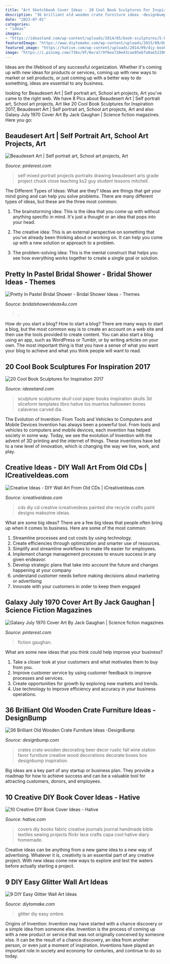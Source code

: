 ```yaml
---
title: "Art Sketchbook Cover Ideas - 20 Cool Book Sculptures For Inspiration 2017"
description: "36 brilliant old wooden crate furniture ideas -designbump"
date: "2023-07-01"
categories:
- "ideas"
images:
- "https://ideastand.com/wp-content/uploads/2014/05/book-sculptures/5-book-sculpture.jpg"
featuredImage: "https://www.diytomake.com/wp-content/uploads/2015/09/Ombre-Glitter-Wall-Art.jpg"
featured_image: "https://hative.com/wp-content/uploads/2014/09/diy-book-cover-ideas/8-cute-book-covers-for-girls.jpg"
image: "https://i.pinimg.com/736x/9f/6e/a7/9f6ea720e43cae95ebfa0ae522064faf--year--self-portraits.jpg"
---
```



Ideas are the lifeblood of any successful organization. Whether it's coming up with new ideas for products or services, coming up with new ways to market or sell products, or just coming up with a better way to do something, ideas are essential to any business.

	

		
looking for Beaudesert Art | Self portrait art, School art projects, Art you've came to the right web. We have 8 Pics about Beaudesert Art | Self portrait art, School art projects, Art like 20 Cool Book Sculptures for Inspiration 2017, Beaudesert Art | Self portrait art, School art projects, Art and also Galaxy July 1970 Cover Art By Jack Gaughan | Science fiction magazines. Here you go:
		
    
## Beaudesert Art | Self Portrait Art, School Art Projects, Art

<img loading=lazy src="https://i.pinimg.com/736x/9f/6e/a7/9f6ea720e43cae95ebfa0ae522064faf--year--self-portraits.jpg" onerror="this.onerror=null;this.src='https://tse3.mm.bing.net/th?id=OIP._wgXKltU4UK4VrpDZqzxuAHaKi&amp;pid=15.1';" alt="Beaudesert Art | Self portrait art, School art projects, Art">

_Source: pinterest.com_

>self mixed portrait projects portraits drawing beaudesert arts grade project chuck close teaching ks2 guy student lessons mitchell. 

	

The Different Types of Ideas: What are they?
Ideas are things that get your mind going and can help you solve problems. There are many different types of ideas, but these are the three most common:
1. The brainstorming idea: This is the idea that you come up with without anything specific in mind. It's just a thought or an idea that pops into your head.

2. The creative idea: This is an external perspective on something that you've already been thinking about or working on. It can help you come up with a new solution or approach to a problem.

3. The problem-solving idea: This is the mental construct that helps you see how everything works together to create a single goal or solution.

    
## Pretty In Pastel Bridal Shower - Bridal Shower Ideas - Themes

<img loading=lazy src="https://www.bridalshowerideas4u.com/wp-content/uploads/2016/11/Pretty-In-Pastel-Bridal-Shower-Flower-Cake.jpeg" onerror="this.onerror=null;this.src='https://tse1.mm.bing.net/th?id=OIP.j1jaTfHfHk8u6Fk32Z1xFgHaJ4&amp;pid=15.1';" alt="Pretty In Pastel Bridal Shower - Bridal Shower Ideas - Themes">

_Source: bridalshowerideas4u.com_

>. 

	

How do you start a blog?
How to start a blog? There are many ways to start a blog, but the most common way is to create an account on a web site and then use the tools provided to create content. You can also start a blog using an app, such as WordPress or Tumblr, or by writing articles on your own. The most important thing is that you have a sense of what you want your blog to achieve and what you think people will want to read.

    
## 20 Cool Book Sculptures For Inspiration 2017

<img loading=lazy src="https://ideastand.com/wp-content/uploads/2014/05/book-sculptures/5-book-sculpture.jpg" onerror="this.onerror=null;this.src='https://tse4.mm.bing.net/th?id=OIP.KdW1DIJ2VtRMnNr49EZcsgHaLH&amp;pid=15.1';" alt="20 Cool Book Sculptures for Inspiration 2017">

_Source: ideastand.com_

>sculpture sculptures skull cool paper books inspiration skulls 3d sliceform templates libro hative los muertos halloween bones calaveras carved dia. 

	

The Evolution of Invention: From Tools and Vehicles to Computers and Mobile Devices
Invention has always been a powerful tool. From tools and vehicles to computers and mobile devices, each invention has helped society in some way. Today, we see the evolution of Invention with the advent of 3D printing and the internet of things. These inventions have led to a new level of innovation, which is changing the way we live, work, and play.

    
## Creative Ideas - DIY Wall Art From Old CDs | ICreativeIdeas.com

<img loading=lazy src="http://www.icreativeideas.com/wp-content/uploads/2016/03/Creative-Ideas-DIY-Wall-Art-From-Old-CDs-1.jpg?ae727b" onerror="this.onerror=null;this.src='https://tse4.mm.bing.net/th?id=OIP.nLrdxWCyRWqs30W4BdCElAHaFj&amp;pid=15.1';" alt="Creative Ideas - DIY Wall Art From Old CDs | iCreativeIdeas.com">

_Source: icreativeideas.com_

>cds diy cd creative icreativeideas painted she recycle crafts paint designs makezine ideias. 

	

What are some big ideas?
There are a few big ideas that people often bring up when it comes to business. Here are some of the most common:
1. Streamline processes and cut costs by using technology.
2. Create efficiencies through optimization and smarter use of resources.
3. Simplify and streamline workflows to make life easier for employees.
4. Implement change management processes to ensure success in any given endeavor. 
5. Develop strategic plans that take into account the future and changes happening at your company 
6. understand customer needs before making decisions about marketing or advertising 
7. Innovate with your customers in order to keep them engaged 

    
## Galaxy July 1970 Cover Art By Jack Gaughan | Science Fiction Magazines

<img loading=lazy src="https://i.pinimg.com/736x/53/e0/76/53e0767363be115bee8fbe63aab05d00.jpg" onerror="this.onerror=null;this.src='https://tse2.mm.bing.net/th?id=OIP.OYgTEiLxd4FZTKLXyeaBfgHaLI&amp;pid=15.1';" alt="Galaxy July 1970 Cover Art By Jack Gaughan | Science fiction magazines">

_Source: pinterest.com_

>fiction gaughan. 

	

What are some new ideas that you think could help improve your business?
1. Take a closer look at your customers and what motivates them to buy from you.
2. Improve customer service by using customer feedback to improve processes and services.
3. Create opportunities for growth by exploring new markets and trends. 
4. Use technology to improve efficiency and accuracy in your business operations.

    
## 36 Brilliant Old Wooden Crate Furniture Ideas -DesignBump

<img loading=lazy src="https://designbump.com/wp-content/uploads/2015/10/crate09.jpg" onerror="this.onerror=null;this.src='https://tse3.mm.bing.net/th?id=OIP.ywL7SreYT2_Rk7nFWorIXAHaLH&amp;pid=15.1';" alt="36 Brilliant Old Wooden Crate Furniture Ideas -DesignBump">

_Source: designbump.com_

>crates crate wooden decorating beer decor rustic fall wine station favor furniture creative wood decorations decorate boxes box designbump inspiration. 

	

Big ideas are a key part of any startup or business plan. They provide a roadmap for how to achieve success and can be a valuable tool for attracting customers, donors, and employees.

    
## 10 Creative DIY Book Cover Ideas - Hative

<img loading=lazy src="https://hative.com/wp-content/uploads/2014/09/diy-book-cover-ideas/8-cute-book-covers-for-girls.jpg" onerror="this.onerror=null;this.src='https://tse3.mm.bing.net/th?id=OIP.bBygi3Keh8mPW5Fc2Dv8rwHaJ4&amp;pid=15.1';" alt="10 Creative DIY Book Cover Ideas - Hative">

_Source: hative.com_

>covers diy books fabric creative journals journal handmade bible textiles sewing projects flickr lace crafts capa cool hative diary homemade. 

	

Creative ideas can be anything from a new game idea to a new way of advertising. Whatever it is, creativity is an essential part of any creative project. With new ideas come new ways to explore and test the waters before actually starting a project.

    
## 9 DIY Easy Glitter Wall Art Ideas

<img loading=lazy src="https://www.diytomake.com/wp-content/uploads/2015/09/Ombre-Glitter-Wall-Art.jpg" onerror="this.onerror=null;this.src='https://tse4.mm.bing.net/th?id=OIP.WpCV-ipjPbJlqN5_FS0X9gHaJ6&amp;pid=15.1';" alt="9 DIY Easy Glitter Wall Art Ideas">

_Source: diytomake.com_

>glitter diy easy ombre. 

	

Origins of Invention: Invention may have started with a chance discovery or a simple idea from someone else.
Invention is the process of coming up with a new product or service that was not originally conceived by someone else. It can be the result of a chance discovery, an idea from another person, or even just a moment of inspiration. Inventions have played an important role in society and economy for centuries, and continue to do so today.

